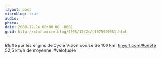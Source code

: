 ```yaml
---
layout: post
microblog: true
audio: 
photo: 
date: 2008-12-24 00:00:00 -0000
guid: http://xtof.micro.blog/2008/12/24/t1075949081.html
---
```

Bluffé par les engins de Cycle Vision course de 100 km. [tinyurl.com/9un5fe](http://tinyurl.com/9un5fe) 52,5 km/h de moyenne. #vélofusée
